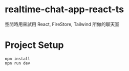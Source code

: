 # realtime-chat-app-react-ts

空閒時用來試用 React, FireStore, Tailwind 所做的聊天室

# Project Setup

```
npm install
npm run dev

```
